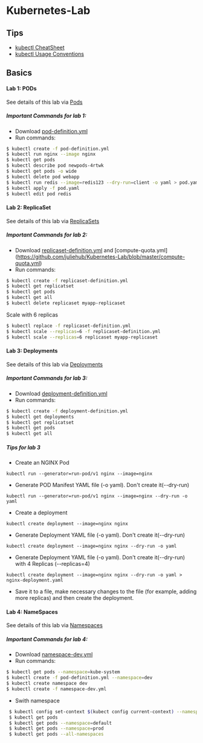 # Kubernetes-Lab
## Tips
- [kubectl CheatSheet](https://kubernetes.io/docs/reference/kubectl/cheatsheet/)
- [kubectl Usage Conventions](https://kubernetes.io/docs/reference/kubectl/conventions/)
## Basics
#### Lab 1: PODs
See details of this lab via [Pods](https://github.com/juliehub/Kubernetes-Lab/blob/master/Lab1-Pods.md)
##### Important Commands for lab 1:
  - Download [pod-definition.yml](https://github.com/juliehub/Kubernetes-Lab/blob/master/pod-definition.yml)
  - Run commands:
  ```bash
  $ kubectl create -f pod-definition.yml
  $ kubectl run nginx --image nginx
  $ kubectl get pods
  $ kubectl describe pod newpods-4rtwk 
  $ kubectl get pods -o wide
  $ kubectl delete pod webapp
  $ kubectl run redis --image=redis123 --dry-run=client -o yaml > pod.yaml
  $ kubectl apply -f pod.yaml
  $ kubectl edit pod redis
  ```
#### Lab 2: ReplicaSet
See details of this lab via [ReplicaSets](https://github.com/juliehub/Kubernetes-Lab/blob/master/Lab2-ReplicaSets.md)
##### Important Commands for lab 2:
  - Download [replicaset-definition.yml](https://github.com/juliehub/Kubernetes-Lab/blob/master/replicaset-definition.yml) and [compute-quota.yml] (https://github.com/juliehub/Kubernetes-Lab/blob/master/compute-quota.yml)
  - Run commands:
  ```bash
  $ kubectl create -f replicaset-definition.yml
  $ kubectl get replicatset
  $ kubectl get pods
  $ kubectl get all
  $ kubectl delete replicaset myapp-replicaset
  ```
  Scale with 6 replicas
  ```bash
  $ kubectl replace -f replicaset-definition.yml
  $ kubectl scale --replicas=6 -f replicaset-definition.yml
  $ kubectl scale --replicas=6 replicaset myapp-replicaset
  ```
#### Lab 3: Deployments
See details of this lab via [Deployments](https://github.com/juliehub/Kubernetes-Lab/blob/master/Lab3-Deployments.md)
##### Important Commands for lab 3:
  - Download [deployment-definition.yml](https://github.com/juliehub/Kubernetes-Lab/blob/master/deployment-definition.yml)
  - Run commands:
  ```bash
  $ kubectl create -f deployment-definition.yml
  $ kubectl get deployments
  $ kubectl get replicatset
  $ kubectl get pods
  $ kubectl get all
  ```
##### Tips for lab 3
- Create an NGINX Pod

`kubectl run --generator=run-pod/v1 nginx --image=nginx`
- Generate POD Manifest YAML file (-o yaml). Don't create it(--dry-run)

`kubectl run --generator=run-pod/v1 nginx --image=nginx --dry-run -o yaml`
- Create a deployment

`kubectl create deployment --image=nginx nginx`
- Generate Deployment YAML file (-o yaml). Don't create it(--dry-run)

`kubectl create deployment --image=nginx nginx --dry-run -o yaml`
- Generate Deployment YAML file (-o yaml). Don't create it(--dry-run) with 4 Replicas (--replicas=4)

`kubectl create deployment --image=nginx nginx --dry-run -o yaml > nginx-deployment.yaml`

- Save it to a file, make necessary changes to the file (for example, adding more replicas) and then create the deployment.

#### Lab 4: NameSpaces
See details of this lab via [Namespaces](https://github.com/juliehub/Kubernetes-Lab/blob/master/Lab4-Namespaces.md)
##### Important Commands for lab 4:
- Download [namespace-dev.yml](https://github.com/juliehub/Kubernetes-Lab/blob/master/namespace-dev.yml)
- Run commands:
 ```bash
 $ kubectl get pods --namespace=kube-system
 $ kubectl create -f pod-definition.yml --namespace=dev
 $ kubectl create namespace dev
 $ kubectl create -f namespace-dev.yml
```
- Swith namespace
```bash
 $ kubectl config set-context $(kubect config current-context) --namespace=dev
 $ kubectl get pods
 $ kubectl get pods --namespace=default
 $ kubectl get pods --namespace=prod
 $ kubectl get pods --all-namespaces
```



